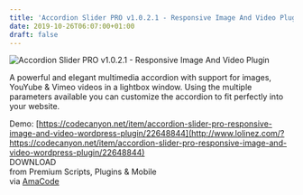 ```yaml
---
title: 'Accordion Slider PRO v1.0.2.1 - Responsive Image And Video Plugin'
date: 2019-10-26T06:07:00+01:00
draft: false
---
```


![Accordion Slider PRO v1.0.2.1 - Responsive Image And Video Plugin](https://www.codelist.cc/uploads/posts/2018-10/1539407170_accordion-slider-pro-responsive-image-and-video-plugin.jpg "Accordion Slider PRO v1.0.2.1 - Responsive Image And Video Plugin")  
  
A powerful and elegant multimedia accordion with support for images, YouYube & Vimeo videos in a lightbox window. Using the multiple parameters available you can customize the accordion to fit perfectly into your website.  
  
Demo: [https://codecanyon.net/item/accordion-slider-pro-responsive-image-and-video-wordpress-plugin/22648844](http://www.lolinez.com/?https://codecanyon.net/item/accordion-slider-pro-responsive-image-and-video-wordpress-plugin/22648844)  
DOWNLOAD  
from Premium Scripts, Plugins & Mobile  
via [AmaCode](https://amazcode.ooo)